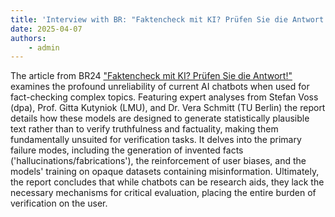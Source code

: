 ```yaml
---
title: 'Interview with BR: "Faktencheck mit KI? Prüfen Sie die Antwort!"'
date: 2025-04-07
authors:
    - admin
---
```

<!--more-->

The article from BR24 ["Faktencheck mit KI? Prüfen Sie die Antwort!"](https://www.br.de/nachrichten/netzwelt/faktencheck-mit-ki-pruefen-sie-die-antwort,UpgkXye) examines the profound unreliability of current AI chatbots when used for fact-checking complex topics. Featuring expert analyses from Stefan Voss (dpa), Prof. Gitta Kutyniok (LMU), and Dr. Vera Schmitt (TU Berlin) the report details how these models are designed to generate statistically plausible text rather than to verify truthfulness and factuality, making them fundamentally unsuited for verification tasks. It delves into the primary failure modes, including the generation of invented facts ('hallucinations/fabrications'), the reinforcement of user biases, and the models' training on opaque datasets containing misinformation. Ultimately, the report concludes that while chatbots can be research aids, they lack the necessary mechanisms for critical evaluation, placing the entire burden of verification on the user.
